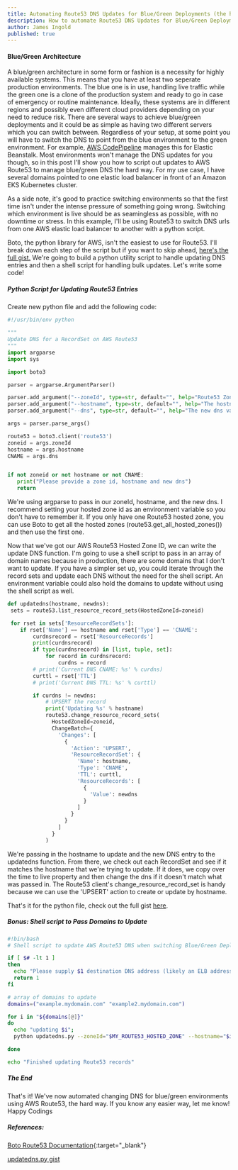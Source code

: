 ```yaml
---
title: Automating Route53 DNS Updates for Blue/Green Deployments (the hard way)
description: How to automate Route53 DNS Updates for Blue/Green Deployments (the hard way)
author: James Ingold
published: true
---
```


#### Blue/Green Architecture

A blue/green architecture in some form or fashion is a necessity for highly available systems. This means that you have at least two seperate production environments. The blue one is in use, handling live traffic while the green one is a clone of the production system and ready to go in case of emergency or routine maintenance. Ideally, these systems are in different regions and possibly even different cloud providers depending on your need to reduce risk. There are several ways to achieve blue/green deployments and it could be as simple as having two different servers which you can switch between. Regardless of your setup, at some point you will have to switch the DNS to point from the blue environment to the green environment. For example, [AWS CodePipeline](https://aws.amazon.com/quickstart/architecture/blue-green-deployment/) manages this for Elastic Beanstalk. Most environments won't manage the DNS updates for you though, so in this post I'll show you how to script out updates to AWS Route53 to manage blue/green DNS the hard way. For my use case, I have several domains pointed to one elastic load balancer in front of an Amazon EKS Kubernetes cluster.

As a side note, it's good to practice switching environments so that the first time isn't under the intense pressure of something going wrong. Switching which environment is live should be as seamingless as possible, with no downtime or stress. In this example, I'll be using Route53 to switch DNS urls from one AWS elastic load balancer to another with a python script.

Boto, the python library for AWS, isn't the easiest to use for Route53. I'll break down each step of the script but if you want to skip ahead, [here's the full gist.](https://gist.github.com/james-ingold/5458f137b95a34aff4f5676daec23acd) We're going to build a python utility script to handle updating DNS entries and then a shell script for handling bulk updates. Let's write some code!

##### Python Script for Updating Route53 Entries

Create new python file and add the following code:

```python
#!/usr/bin/env python

"""
Update DNS for a RecordSet on AWS Route53
"""
import argparse
import sys

import boto3

parser = argparse.ArgumentParser()

parser.add_argument("--zoneId", type=str, default="", help="Route53 Zone Id, recommend setting this as an environment variable")
parser.add_argument("--hostname", type=str, default="", help="The hostname to update example.domain.com")
parser.add_argument("--dns", type=str, default="", help="The new dns value")

args = parser.parse_args()

route53 = boto3.client('route53')
zoneid = args.zoneId
hostname = args.hostname
CNAME = args.dns


if not zoneid or not hostname or not CNAME:
   print("Please provide a zone id, hostname and new dns")
   return
```

We're using argparse to pass in our zoneId, hostname, and the new dns. I recommend setting your hosted zone id as an environment variable so you don't have to remember it. If you only have one Route53 hosted zone, you can use Boto to get all the hosted zones (route53.get_all_hosted_zones()) and then use the first one.

Now that we've got our AWS Route53 Hosted Zone ID, we can write the update DNS function. I'm going to use a shell script to pass in an array of domain names because in production, there are some domains that I don't want to update. If you have a simpler set up, you could iterate through the record sets and update each DNS without the need for the shell script. An environment variable could also hold the domains to update without using the shell script as well.

```python
def updatedns(hostname, newdns):
 sets = route53.list_resource_record_sets(HostedZoneId=zoneid)

 for rset in sets['ResourceRecordSets']:
    if rset['Name'] == hostname and rset['Type'] == 'CNAME':
        curdnsrecord = rset['ResourceRecords']
        print(curdnsrecord)
        if type(curdnsrecord) in [list, tuple, set]:
            for record in curdnsrecord:
                curdns = record
        # print('Current DNS CNAME: %s' % curdns)
        curttl = rset['TTL']
        # print('Current DNS TTL: %s' % curttl)

        if curdns != newdns:
            # UPSERT the record
            print('Updating %s' % hostname)
            route53.change_resource_record_sets(
              HostedZoneId=zoneid,
              ChangeBatch={
                'Changes': [
                  {
                    'Action': 'UPSERT',
                    'ResourceRecordSet': {
                      'Name': hostname,
                      'Type': 'CNAME',
                      'TTL': curttl,
                      'ResourceRecords': [
                        {
                          'Value': newdns
                        }
                      ]
                    }
                  }
                ]
              }
            )
```

We're passing in the hostname to update and the new DNS entry to the updatedns function. From there, we check out each RecordSet and see if it matches the hostname that we're trying to update. If it does, we copy over the time to live property and then change the dns if it doesn't match what was passed in. The Route53 client's change_resource_record_set is handy because we can use the 'UPSERT' action to create or update by hostname.

That's it for the python file, check out the full gist [here](https://gist.github.com/james-ingold/5458f137b95a34aff4f5676daec23acd).

##### Bonus: Shell script to Pass Domains to Update

```bash
#!bin/bash
# Shell script to update AWS Route53 DNS when switching Blue/Green Deployments

if [ $# -lt 1 ]
then
  echo "Please supply $1 destination DNS address (likely an ELB address)"
  return 1
fi

# array of domains to update
domains=("example.mydomain.com" "example2.mydomain.com")

for i in "${domains[@]}"
do
  echo "updating $i";
  python updatedns.py --zoneId="$MY_ROUTE53_HOSTED_ZONE" --hostname="$i" --dns="$1"

done

echo "Finished updating Route53 records"
```

##### The End

That's it! We've now automated changing DNS for blue/green environments using AWS Route53, the hard way. If you know any easier way, let me know! Happy Codings

##### References:

[Boto Route53 Documentation](https://boto3.amazonaws.com/v1/documentation/api/latest/reference/services/route53.html){:target="\_blank"}

[updatedns.py gist](https://gist.github.com/james-ingold/5458f137b95a34aff4f5676daec23acd)
